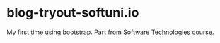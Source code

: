 # blog-tryout-softuni.io
My first time using bootstrap. Part from [Software Technologies](https://github.com/davidvaleff/SoftwareTechnologies-Nov2017) course.

